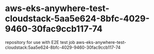 # aws-eks-anywhere-test-cloudstack-5aa5e624-8bfc-4029-9460-30fac9ccb117-74
repository for use with E2E test job aws-eks-anywhere-test-cloudstack:5aa5e624-8bfc-4029-9460-30fac9ccb117-74
